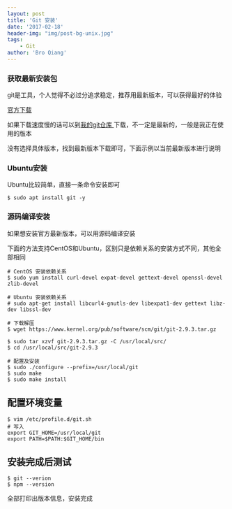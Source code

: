 ```yaml
---
layout: post
title: 'Git 安装'
date: '2017-02-18'
header-img: "img/post-bg-unix.jpg"
tags:
    - Git
author: 'Bro Qiang'
---
```


### 获取最新安装包

git是工具，个人觉得不必过分追求稳定，推荐用最新版本，可以获得最好的体验

[官方下载](https://www.kernel.org/pub/software/scm/git/)

如果下载速度慢的话可以到[我的git仓库 ](https://git.oschina.net/BroQiang/software.git) 下载，不一定是最新的，一般是我正在使用的版本

没有选择具体版本，找到最新版本下载即可，下面示例以当前最新版本进行说明

### Ubuntu安装

Ubuntu比较简单，直接一条命令安装即可

```shell
$ sudo apt install git -y
```

### 源码编译安装

如果想安装官方最新版本，可以用源码编译安装

下面的方法支持CentOS和Ubuntu，区别只是依赖关系的安装方式不同，其他全部相同

```shell
# CentOS 安装依赖关系 
$ sudo yum install curl-devel expat-devel gettext-devel openssl-devel zlib-devel

# Ubuntu 安装依赖关系
# sudo apt-get install libcurl4-gnutls-dev libexpat1-dev gettext libz-dev libssl-dev

# 下载解压
$ wget https://www.kernel.org/pub/software/scm/git/git-2.9.3.tar.gz

$ sudo tar xzvf git-2.9.3.tar.gz -C /usr/local/src/
$ cd /usr/local/src/git-2.9.3

# 配置及安装
$ sudo ./configure --prefix=/usr/local/git
$ sudo make
$ sudo make install
```


## 配置环境变量

```shell
$ vim /etc/profile.d/git.sh
# 写入
export GIT_HOME=/usr/local/git
export PATH=$PATH:$GIT_HOME/bin
```

## 安装完成后测试

```shell
$ git --verion
$ npm --version
```

全部打印出版本信息，安装完成
